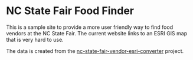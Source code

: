 # NC State Fair Food Finder

This is a sample site to provide a more user friendly way to find food vendors at the NC State Fair. The current website links to an ESRI GIS map that is very hard to use.

The data is created from the [nc-state-fair-vendor-esri-converter](https://github.com/stevezieglerva/nc-state-fair-vendor-esri-converter) project.